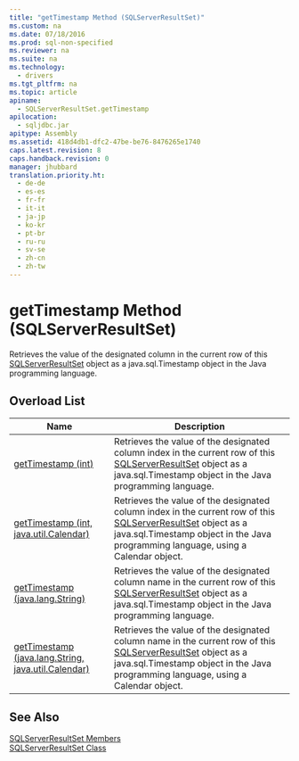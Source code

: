 ```yaml
---
title: "getTimestamp Method (SQLServerResultSet)"
ms.custom: na
ms.date: 07/18/2016
ms.prod: sql-non-specified
ms.reviewer: na
ms.suite: na
ms.technology: 
  - drivers
ms.tgt_pltfrm: na
ms.topic: article
apiname: 
  - SQLServerResultSet.getTimestamp
apilocation: 
  - sqljdbc.jar
apitype: Assembly
ms.assetid: 418d4db1-dfc2-47be-be76-8476265e1740
caps.latest.revision: 8
caps.handback.revision: 0
manager: jhubbard
translation.priority.ht: 
  - de-de
  - es-es
  - fr-fr
  - it-it
  - ja-jp
  - ko-kr
  - pt-br
  - ru-ru
  - sv-se
  - zh-cn
  - zh-tw
---
```

# getTimestamp Method (SQLServerResultSet)
  Retrieves the value of the designated column in the current row of this [SQLServerResultSet](../content/SQLServerResultSet-Class.md) object as a java.sql.Timestamp object in the Java programming language.  
  
## Overload List  
  
|Name|Description|  
|----------|-----------------|  
|[getTimestamp (int)](../content/getTimestamp-Method--int---SQLServerResultSet-.md)|Retrieves the value of the designated column index in the current row of this [SQLServerResultSet](../content/SQLServerResultSet-Class.md) object as a java.sql.Timestamp object in the Java programming language.|  
|[getTimestamp (int, java.util.Calendar)](../content/getTimestamp-Method--int--java.util.Calendar---SQLServerResultSet-.md)|Retrieves the value of the designated column index in the current row of this [SQLServerResultSet](../content/SQLServerResultSet-Class.md) object as a java.sql.Timestamp object in the Java programming language, using a Calendar object.|  
|[getTimestamp (java.lang.String)](../content/getTimestamp-Method--java.lang.String---SQLServerResultSet-.md)|Retrieves the value of the designated column name in the current row of this [SQLServerResultSet](../content/SQLServerResultSet-Class.md) object as a java.sql.Timestamp object in the Java programming language.|  
|[getTimestamp (java.lang.String, java.util.Calendar)](../content/getTimestamp-Method--java.lang.String--java.util.Calendar---SQLServerResultSet-.md)|Retrieves the value of the designated column name in the current row of this [SQLServerResultSet](../content/SQLServerResultSet-Class.md) object as a java.sql.Timestamp object in the Java programming language, using a Calendar object.|  
  
## See Also  
 [SQLServerResultSet Members](../content/SQLServerResultSet-Members.md)   
 [SQLServerResultSet Class](../content/SQLServerResultSet-Class.md)  
  
  